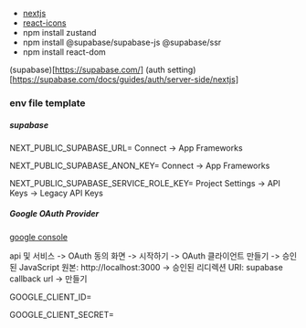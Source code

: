 - [nextjs](https://nextjs.org/docs/app/getting-started/installation)
- [react-icons](https://react-icons.github.io/react-icons/)
- npm install zustand
- npm install @supabase/supabase-js @supabase/ssr
- npm install react-dom

(supabase)[https://supabase.com/]
(auth setting)[https://supabase.com/docs/guides/auth/server-side/nextjs]

### env file template

##### supabase

NEXT_PUBLIC_SUPABASE_URL= Connect -> App Frameworks

NEXT_PUBLIC_SUPABASE_ANON_KEY= Connect -> App Frameworks

NEXT_PUBLIC_SUPABASE_SERVICE_ROLE_KEY= Project Settings -> API Keys -> Legacy API Keys

##### Google OAuth Provider

[google console](https://console.cloud.google.com/)

api 및 서비스 -> OAuth 동의 화면 -> 시작하기 -> OAuth 클라이언트 만들기 -> 승인된 JavaScript 원본: http://localhost:3000 -> 승인된 리디렉션 URI: supabase callback url -> 만들기

GOOGLE_CLIENT_ID=

GOOGLE_CLIENT_SECRET=
